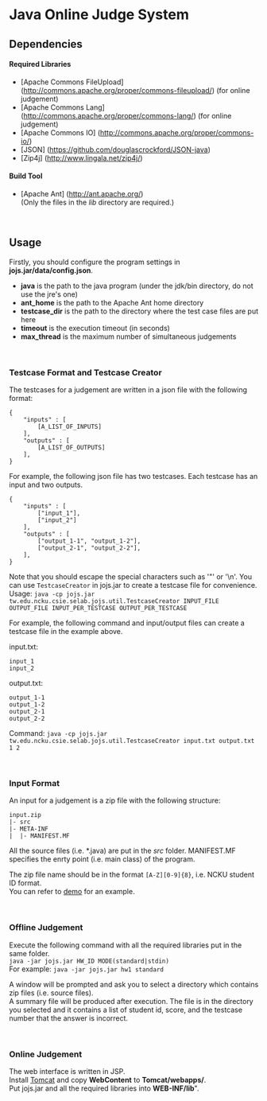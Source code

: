 # Java Online Judge System  


## Dependencies

#### Required Libraries

- [Apache Commons FileUpload] (http://commons.apache.org/proper/commons-fileupload/) (for online judgement)
- [Apache Commons Lang] (http://commons.apache.org/proper/commons-lang/) (for online judgement)
- [Apache Commons IO] (http://commons.apache.org/proper/commons-io/)
- [JSON] (https://github.com/douglascrockford/JSON-java)
- [Zip4j] (http://www.lingala.net/zip4j/)

#### Build Tool

- [Apache Ant] (http://ant.apache.org/)  
  (Only the files in the *lib* directory are required.)

<br/>

## Usage

Firstly, you should configure the program settings in **jojs.jar/data/config.json**.  
- **java** is the path to the java program (under the jdk/bin directory, do not use the jre's one)  
- **ant_home** is the path to the Apache Ant home directory  
- **testcase_dir** is the path to the directory where the test case files are put here  
- **timeout** is the execution timeout (in seconds)  
- **max_thread** is the maximum number of simultaneous judgements  

<br/>

### Testcase Format and Testcase Creator

The testcases for a judgement are written in a json file with the following format:  
```
{
    "inputs" : [
        [A_LIST_OF_INPUTS]
    ],
    "outputs" : [
        [A_LIST_OF_OUTPUTS]
    ],
}
```
  
For example, the following json file has two testcases. Each testcase has an input and two outputs.  
```
{
    "inputs" : [
        ["input_1"],
        ["input_2"]
    ],
    "outputs" : [
        ["output_1-1", "output_1-2"],
        ["output_2-1", "output_2-2"],
    ],
}
```
  
Note that you should escape the special characters such as '"' or '\n'.
You can use ```TestcaseCreator``` in jojs.jar to create a testcase file for convenience.  
Usage: ```java -cp jojs.jar tw.edu.ncku.csie.selab.jojs.util.TestcaseCreator INPUT_FILE OUTPUT_FILE INPUT_PER_TESTCASE OUTPUT_PER_TESTCASE```

For example, the following command and input/output files can create a testcase file in the example above.  

input.txt:
```
input_1
input_2
```
  
output.txt:
```
output_1-1
output_1-2
output_2-1
output_2-2
```
  
Command:
```java -cp jojs.jar tw.edu.ncku.csie.selab.jojs.util.TestcaseCreator input.txt output.txt 1 2```
  
<br/>
  
### Input Format
  
An input for a judgement is a zip file with the following structure:
```
input.zip
|- src
|- META-INF
|  |- MANIFEST.MF
```
All the source files (i.e. \*.java) are put in the *src* folder.
MANIFEST.MF specifies the enrty point (i.e. main class) of the program.

The zip file name should be in the format `[A-Z][0-9]{8}`, i.e. NCKU student ID format.  
You can refer to [demo](https://drive.google.com/folderview?id=0B6go6tO3TUxuVi16bHdnUEJRSkU&usp=sharing) for an example.
  
<br/>
  
### Offline Judgement

Execute the following command with all the required libraries put in the same folder.  
```java -jar jojs.jar HW_ID MODE(standard|stdin)```  
For example: ```java -jar jojs.jar hw1 standard```  

A window will be prompted and ask you to select a directory which contains zip files (i.e. source files).  
A summary file will be produced after execution. The file is in the directory you selected and it contains a list of student id, score, and the testcase number that the answer is incorrect.  
  
<br/>
  
### Online Judgement

The web interface is written in JSP.  
Install [Tomcat](http://tomcat.apache.org/) and copy **WebContent** to **Tomcat/webapps/**.  
Put jojs.jar and all the required libraries into **WEB-INF/lib**".
